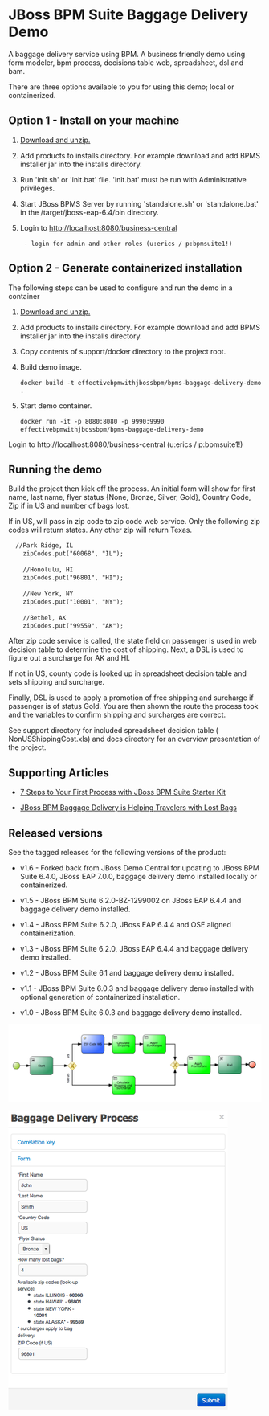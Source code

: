 JBoss BPM Suite Baggage Delivery Demo
=====================================
A baggage delivery service using BPM. A business friendly demo using form modeler, bpm process,
decisions table web, spreadsheet, dsl and bam.  

There are three options available to you for using this demo; local or containerized.


Option 1 - Install on your machine
----------------------------------
1. [Download and unzip.](https://github.com/effectivebpmwithjbossbpm/bpms-baggage-delivery-demo/archive/master.zip)

2. Add products to installs directory. For example download and add BPMS installer jar into the installs directory.

3. Run 'init.sh' or 'init.bat' file. 'init.bat' must be run with Administrative privileges.

4. Start JBoss BPMS Server by running 'standalone.sh' or 'standalone.bat' in the <path-to-project>/target/jboss-eap-6.4/bin directory.

5. Login to [http://localhost:8080/business-central](http://localhost:8080/business-central)

    ```
     - login for admin and other roles (u:erics / p:bpmsuite1!)
    ```


Option 2 - Generate containerized installation
----------------------------------------------
The following steps can be used to configure and run the demo in a container

1. [Download and unzip.](https://github.com/effectivebpmwithjbossbpm/bpms-baggage-delivery-demo/archive/master.zip)

2. Add products to installs directory. For example download and add BPMS installer jar into the installs directory.

3. Copy contents of support/docker directory to the project root.

4. Build demo image.

	```
	docker build -t effectivebpmwithjbossbpm/bpms-baggage-delivery-demo .
	```
5. Start demo container.

	```
	docker run -it -p 8080:8080 -p 9990:9990 effectivebpmwithjbossbpm/bpms-baggage-delivery-demo
	```

Login to http://localhost:8080/business-central (u:erics / p:bpmsuite1!)


Running the demo
----------------
Build the project then kick off the process. An initial form will show for first name, last name, 
flyer status {None, Bronze, Silver, Gold}, Country Code, Zip if in US and number of bags lost.  

If in US, will pass in zip code to zip code web service. Only the following zip codes will return 
states. Any other zip will return Texas.

	  //Park Ridge, IL
		zipCodes.put("60068", "IL");
		
		//Honolulu, HI
		zipCodes.put("96801", "HI");
		
		//New York, NY
		zipCodes.put("10001", "NY");
		
		//Bethel, AK
		zipCodes.put("99559", "AK");

After zip code service is called, the state field on passenger is used in web decision table to 
determine the cost of shipping.  Next, a DSL is used to figure out a surcharge for AK and HI.  

If not in US, county code is looked up in spreadsheet decision table and sets shipping and surcharge.

Finally, DSL is used to apply a promotion of free shipping and surcharge if passenger is of status Gold. 
You are then shown the route the process took and the variables to confirm shipping and surcharges are correct.

See support directory for included spreadsheet decision table ( NonUSShippingCost.xls) and docs directory for 
an overview presentation of the project.


Supporting Articles
-------------------
- [7 Steps to Your First Process with JBoss BPM Suite Starter	Kit](http://www.schabell.org/2015/08/7-steps-first-process-jboss-bpmsuite-starter-kit.html)

- [JBoss BPM Baggage Delivery is Helping Travelers with Lost Bags](http://www.schabell.org/2015/03/jboss-bpmsuite-helping-travelers-with-lost-bags.html)


Released versions
-----------------
See the tagged releases for the following versions of the product:

- v1.6 - Forked back from JBoss Demo Central for updating to JBoss BPM Suite 6.4.0, JBoss EAP 7.0.0, baggage delivery demo installed locally or containerized.

- v1.5 - JBoss BPM Suite 6.2.0-BZ-1299002 on JBoss EAP 6.4.4 and baggage delivery demo installed.

- v1.4 - JBoss BPM Suite 6.2.0, JBoss EAP 6.4.4 and OSE aligned containerization.

- v1.3 - JBoss BPM Suite 6.2.0, JBoss EAP 6.4.4 and baggage delivery demo installed.

- v1.2 - JBoss BPM Suite 6.1 and baggage delivery demo installed.

- v1.1 - JBoss BPM Suite 6.0.3 and baggage delivery demo installed with optional generation of containerized installation.

- v1.0 - JBoss BPM Suite 6.0.3 and baggage delivery demo installed.

![Baggage Process](https://github.com/effectivebpmwithjbossbpm/bpms-baggage-delivery-demo/blob/master/docs/demo-images/baggage-process.png?raw=true)

![Lost Form](https://github.com/effectivebpmwithjbossbpm/bpms-baggage-delivery-demo/blob/master/docs/demo-images/baggage-lost-form.png?raw=true)
